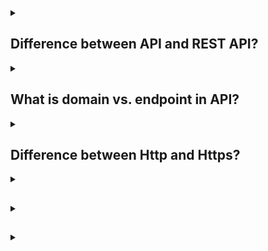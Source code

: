<details><summary>

## Difference between API and REST API?
</summary>
An API (Application Programming Interface) is a set of rules that define how applications or devices can connect to and communicate with each other. A REST API is a specific type of API that adheres to the constraints of the REST architectural style. REST stands for Representational State Transfer. REST is a style of web architecture that governs the behavior of clients and servers. REST APIs use HTTP requests to interact with data. Traditional APIs can use a variety of protocols.
REST APIs are also known as RESTful APIs. When a client requests a resource using a REST API, the server transfers back the current state of the resource in a standardized representation.
</details>
<details><summary>

## What is domain vs. endpoint in API?
</summary>
A domain is a library of common components, such as parameters, responses, and data models, that are used across multiple API definitions. An endpoint is a component of an API. It's a specific location within an API that accepts requests and sends back responses.
Endpoints are the locations of the resources, and the API uses endpoint URLs to retrieve the requested resources. For example, assuming the base URL of https://api.example.com/v1, the /users endpoint refers to https://api.example.com/v1/users.
APIs work by sending requests for information from a web application or web server and receiving a response.
</details>
<details><summary>

## Difference between Http and Https?
</summary>

HTTP (Hypertext Transfer Protocol) is the primary protocol for transmitting information across the internet. HTTPS (Hypertext Transfer Protocol Secure) is a more secure version of HTTP. The main difference between the two is that HTTPS uses encryption to protect information as it is sent between clients and servers. HTTPS encrypts data entered into a user's device and data going from the website to the browser. This makes it difficult for anyone to intercept information like passwords or credit card numbers.

Here are some other differences between HTTP and HTTPS:
- HTTP sends data over port 80, while HTTPS uses port 443.
- HTTP operates at the application layer, while HTTPS operates at the transport layer.
- HTTP transfers data in plain text, while HTTPS transfers data in cipher text.
- HTTP is faster than HTTPS because HTTPS consumes computation power to encrypt the communication channel.
HTTPS requires an SSL certificate and a CA signature, while HTTP does not require SSL certificates.
</details>
<details><summary>

## 
</summary>


</details>
<details><summary>

## 
</summary>


</details>
<details><summary>

## 
</summary>


</details>

